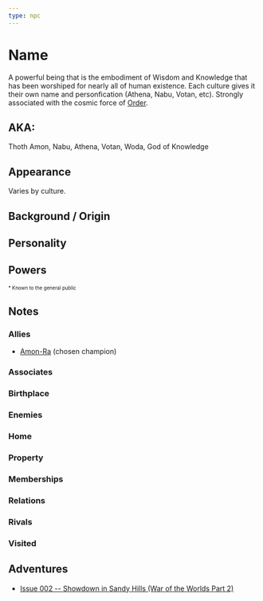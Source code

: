 ```yaml
---
type: npc
---
```

<!--
type: non-player-character
created-by:
-->

# Name

A powerful being that is the embodiment of Wisdom and Knowledge that has been worshiped for nearly all of human existence.  Each culture gives it their own name and personfication (Athena, Nabu, Votan, etc).  Strongly associated with the cosmic force of [Order](misc/Order.md).

## AKA:
Thoth Amon, Nabu, Athena, Votan, Woda, God of Knowledge

## Appearance
Varies by culture.

## Background / Origin

## Personality

## Powers

<sub><sup> * Known to the general public</sup></sub>

## Notes

### Allies
- [Amon-Ra](player_characters/Amon-Ra.md) (chosen champion)

### Associates

### Birthplace

### Enemies

### Home

### Property

### Memberships

### Relations

### Rivals

### Visited

## Adventures
- [Issue 002 -- Showdown in Sandy Hills (War of the Worlds Part 2)](sessions/Issue-002.md)


<!-- GM Notes
[Hero Designer File](<>)
[pdf](<>)
-->